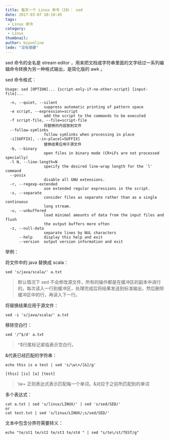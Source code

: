 ```yaml
---
title: 每天一个 Linux 命令（28）： sed
date: 2017-03-07 10:10:45
tags:
 - Linux 命令
category: 
 - Linux
thumbnail: 
author: bsyonline
lede: "没有摘要"
---
```


sed 命令的全名是 stream editor ，用来把文档或字符串里面的文字经过一系列编辑命令转换为另一种格式输出，是简化版的 awk 。

sed 命令格式：

```shell
Usage: sed [OPTION]... {script-only-if-no-other-script} [input-file]...

  -n, --quiet, --silent
                 suppress automatic printing of pattern space
  -e script, --expression=script
                 add the script to the commands to be executed
  -f script-file, --file=script-file
                 将替换的内容放到文件
  --follow-symlinks
                 follow symlinks when processing in place
  -i[SUFFIX], --in-place[=SUFFIX]
                 替换结果应用于源文件
  -b, --binary
                 open files in binary mode (CR+LFs are not processed specially)
  -l N, --line-length=N
                 specify the desired line-wrap length for the `l' command
  --posix
                 disable all GNU extensions.
  -r, --regexp-extended
                 use extended regular expressions in the script.
  -s, --separate
                 consider files as separate rather than as a single continuous
                 long stream.
  -u, --unbuffered
                 load minimal amounts of data from the input files and flush
                 the output buffers more often
  -z, --null-data
                 separate lines by NUL characters
      --help     display this help and exit
      --version  output version information and exit
```



举例：

将文件中的 java 替换成 scala：

```shell
sed 's/java/scala/' a.txt
```
> 默认情况下 sed 不会修改源文件，所有的操作都是在缓冲区的副本中进行的。每次读入一行到缓冲区，处理完成后将结果发送到标准输出，然后删除缓冲区中的行，再读入下一行。

将替换结果应用于源文件：

```shell
sed -i 's/java/scala/' a.txt
```

移除空白行：

```shell
sed '/^$/d' a.txt 
```

> ^$行尾标记紧临表示空白行。

&代表已经匹配的字符串：

```shell
echo this is a test | sed 's/\w\+/[&]/g'

[this] [is] [a] [test]
```

> \w\+ 正则表达式表示匹配每一个单词，&对应于之前所匹配到的单词

多个表达式：

```shell
cat a.txt | sed 's/linux/LINUX/' | sed 's/sed/SED/'
or
cat test.txt | sed 's/linux/LINUX/;s/sed/SED/'
```

文本中包含分界符需要转义：

```shell
echo "te/st1 te/st2 te/st3 te/st4 " | sed "s/te\/st/TEST/g"
```

